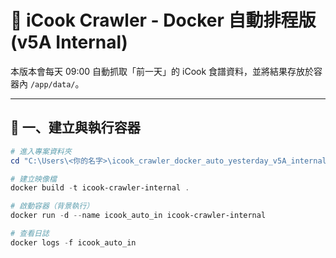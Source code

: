 # 🍳 iCook Crawler - Docker 自動排程版 (v5A Internal)

本版本會每天 09:00 自動抓取「前一天」的 iCook 食譜資料，並將結果存放於容器內 `/app/data/`。

---

## 🐳 一、建立與執行容器

```powershell
# 進入專案資料夾
cd "C:\Users\<你的名字>\icook_crawler_docker_auto_yesterday_v5A_internal"

# 建立映像檔
docker build -t icook-crawler-internal .

# 啟動容器（背景執行）
docker run -d --name icook_auto_in icook-crawler-internal

# 查看日誌
docker logs -f icook_auto_in
